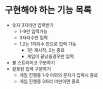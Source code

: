 # 구현해야 하는 기능 목록

- 숫자 3자리만 입력받기
    - 1-9만 입력가능
    - 3자리수만 입력
    - 1,2는 1자리수 만으로 입력 가능
        - 1은 재시작, 2는 종료
        - 게임이 끝났을경우만 입력
- 볼 스트라이크 구분하기
- 잘못된 입력 구분하기
    - 게임 진행중 1-9 이외의 문자가 입력시 종료
    - 게임 진행중 3자리 미만이면 종료 